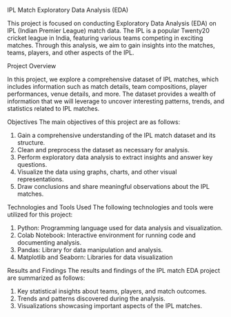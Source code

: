 IPL Match Exploratory Data Analysis (EDA)



This project is focused on conducting Exploratory Data Analysis (EDA) on IPL (Indian Premier League) match data. The IPL is a popular Twenty20 cricket league in India, featuring various teams competing in exciting matches. Through this analysis, we aim to gain insights into the matches, teams, players, and other aspects of the IPL.

Project Overview


In this project, we explore a comprehensive dataset of IPL matches, which includes information such as match details, team compositions, player performances, venue details, and more. The dataset provides a wealth of information that we will leverage to uncover interesting patterns, trends, and statistics related to IPL matches.

Objectives
The main objectives of this project are as follows:

1. Gain a comprehensive understanding of the IPL match dataset and its structure.
2. Clean and preprocess the dataset as necessary for analysis.
3. Perform exploratory data analysis to extract insights and answer key questions.
4. Visualize the data using graphs, charts, and other visual representations.
5. Draw conclusions and share meaningful observations about the IPL matches.


Technologies and Tools Used
The following technologies and tools were utilized for this project:

1. Python: Programming language used for data analysis and visualization.
2. Colab Notebook: Interactive environment for running code and documenting analysis.
3. Pandas: Library for data manipulation and analysis.
4. Matplotlib and Seaborn: Libraries for data visualization

Results and Findings
The results and findings of the IPL match EDA project are summarized as follows:

1. Key statistical insights about teams, players, and match outcomes.
2. Trends and patterns discovered during the analysis.
3. Visualizations showcasing important aspects of the IPL matches.
